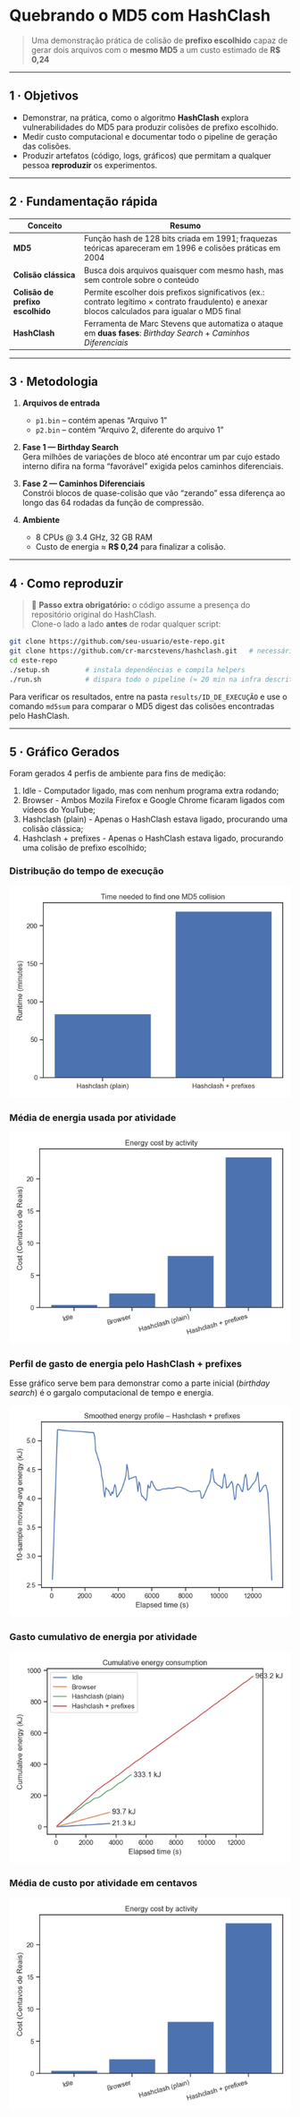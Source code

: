 # Quebrando o MD5 com HashClash
> Uma demonstração prática de colisão de **prefixo escolhido** capaz de gerar dois arquivos com o **mesmo MD5** a um custo estimado de **R$ 0,24**

---

## 1 · Objetivos

* Demonstrar, na prática, como o algoritmo **HashClash** explora vulnerabilidades do MD5 para produzir colisões de prefixo escolhido.  
* Medir custo computacional e documentar todo o pipeline de geração das colisões.  
* Produzir artefatos (código, logs, gráficos) que permitam a qualquer pessoa **reproduzir** os experimentos.

---

## 2 · Fundamentação rápida

| Conceito | Resumo |
|----------|--------|
| **MD5** | Função hash de 128 bits criada em 1991; fraquezas teóricas apareceram em 1996 e colisões práticas em 2004 |
| **Colisão clássica** | Busca dois arquivos quaisquer com mesmo hash, mas sem controle sobre o conteúdo |
| **Colisão de prefixo escolhido** | Permite escolher dois prefixos significativos (ex.: contrato legítimo × contrato fraudulento) e anexar blocos calculados para igualar o MD5 final |
| **HashClash** | Ferramenta de Marc Stevens que automatiza o ataque em **duas fases**: *Birthday Search* + *Caminhos Diferenciais* |

---

## 3 · Metodologia

1. **Arquivos de entrada**  
   * `p1.bin` – contém apenas “Arquivo 1”  
   * `p2.bin` – contém “Arquivo 2, diferente do arquivo 1”  

2. **Fase 1 — Birthday Search**  
   Gera milhões de variações de bloco até encontrar um par cujo estado interno difira na forma “favorável” exigida pelos caminhos diferenciais.  

3. **Fase 2 — Caminhos Diferenciais**  
   Constrói blocos de quase-colisão que vão “zerando” essa diferença ao longo das 64 rodadas da função de compressão.  

4. **Ambiente**  
   * 8 CPUs @ 3.4 GHz, 32 GB RAM 
   * Custo de energia ≈ **R$ 0,24** para finalizar a colisão.

---

## 4 · Como reproduzir

> 🛑 **Passo extra obrigatório:** o código assume a presença do repositório original do HashClash.  
> Clone-o lado a lado **antes** de rodar qualquer script:

```bash
git clone https://github.com/seu-usuario/este-repo.git
git clone https://github.com/cr-marcstevens/hashclash.git   # necessário!
cd este-repo
./setup.sh         # instala dependências e compila helpers
./run.sh           # dispara todo o pipeline (≈ 20 min na infra descrita)
```

Para verificar os resultados, entre na pasta `results/ID_DE_EXECUÇÃO` e use o comando `md5sum` para comparar o MD5 digest das colisões encontradas pelo HashClash.

---

## 5 · Gráfico Gerados

Foram gerados 4 perfis de ambiente para fins de medição:
1. Idle - Computador ligado, mas com nenhum programa extra rodando;
2. Browser - Ambos Mozila Firefox e Google Chrome ficaram ligados com vídeos do YouTube;
3. Hashclash (plain) - Apenas o HashClash estava ligado, procurando uma colisão clássica;
4. Hashclash + prefixes - Apenas o HashClash estava ligado, procurando uma colisão de prefixo escolhido;

### Distribução do tempo de execução

![Histograma de tempo](graphs/time_collision_types.png)

### Média de energia usada por atividade

![Histograma de energia](graphs/energy_cost_by_activity.png)

### Perfil de gasto de energia pelo HashClash + prefixes

Esse gráfico serve bem para demonstrar como a parte inicial (_birthday search_) é o gargalo computacional de tempo e energia.

![Perfil de energia do HashClash + prefixes ao longo do tempo](graphs/energy_profile_hashclash_prefix.png)

### Gasto cumulativo de energia por atividade

![Gasto cumulativo de energia](graphs/cummulative_energy_by_activity.png)

### Média de custo por atividade em centavos

![Média de custo por atividade](graphs/energy_cost_by_activity.png)
